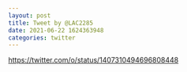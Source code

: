```yaml
--- 
layout: post 
title: Tweet by @LAC2285 
date: 2021-06-22 1624363948 
categories: twitter 
--- 
```

https://twitter.com/o/status/1407310494696808448